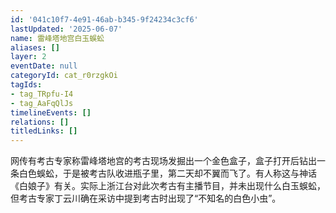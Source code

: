 ```yaml
---
id: '041c10f7-4e91-46ab-b345-9f24234c3cf6'
lastUpdated: '2025-06-07'
name: 雷峰塔地宫白玉蜈蚣
aliases: []
layer: 2
eventDate: null
categoryId: cat_r0rzgkOi
tagIds:
- tag_TRpfu-I4
- tag_AaFqQlJs
timelineEvents: []
relations: []
titledLinks: []
---
```

网传有考古专家称雷峰塔地宫的考古现场发掘出一个金色盒子，盒子打开后钻出一条白色蜈蚣，于是被考古队收进瓶子里，第二天却不翼而飞了。有人称这与神话《白娘子》有关。实际上浙江台对此次考古有主播节目，并未出现什么白玉蜈蚣，但考古专家丁云川确在采访中提到考古时出现了“不知名的白色小虫”。
